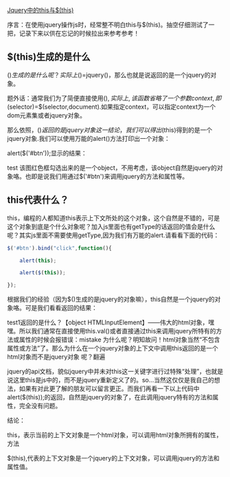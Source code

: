 [Jquery中的this与$(this)](http://www.cnblogs.com/iceWolf/archive/2009/08/27/1555138.html)

序言：在使用jquery操作js时，经常整不明白this与$(this)。抽空仔细测试了一把，记录下来以供在忘记的时候拉出来参考参考！

## $(this)生成的是什么

$()生成的是什么呢？实际上$()=jquery()，那么也就是说返回的是一个jquery的对象。

题外话：通常我们为了简便直接使用$(),实际上,该函数省略了一个参数context,即$(selector)=$(selector,document).如果指定context，可以指定context为一个dom元素集或者jquery对象。

那么依照，$()返回的是jquery对象这一结论，我们可以得出$(this)得到的是一个jquery对象.我们可以使用万能的alert()方法打印出一个对象：

alert($('#btn'));显示的结果：

test 该图红色框勾选出来的是一个object，不用考虑，该object自然是jquery的对象咯。也即是说我们用通过$('#btn')来调用jquery的方法和属性等。
 
## this代表什么？

this，编程的人都知道this表示上下文所处的这个对象，这个自然是不错的，可是这个对象到底是个什么对象呢？加入js里面也有getType的话返回的值会是什么呢？其实js里面不需要使用getType,因为我们有万能的alert.请看看下面的代码：

```js
$('#btn').bind("click",function(){

    alert(this); 

    alert($(this)); 

});
```

根据我们的经验（因为$()生成的是jquery的对象嘛），this自然是一个jquery的对象咯。可是我们看看返回的结果：

test1返回的是什么？【object HTMLInputElement】——伟大的html对象，嘿嘿。所以我们通常在直接使用this.val()或者直接通过this来调用jquery所特有的方法或属性的时候会报错误：mistake  为什么呢？明知故问！html对象当然“不包含属性或方法”了。那么为什么在一个jquery对象的上下文中调用this返回的是一个html对象而不是jquery对象 呢？翻遍

jquery的api文档，貌似jquery中并未对this这一关键字进行过特殊“处理”，也就是说这里this是js中的，而不是jquery重新定义了的。so...当然这仅仅是我自己的想法，如果有对此更了解的朋友可以留言更正。而我们再看一下以上代码中alert($(this));的返回，自然是jquery的对象了，在此调用jquery特有的方法和属性，完全没有问题。

结论：

this，表示当前的上下文对象是一个html对象，可以调用html对象所拥有的属性，方法

$(this),代表的上下文对象是一个jquery的上下文对象，可以调用jquery的方法和属性值。 